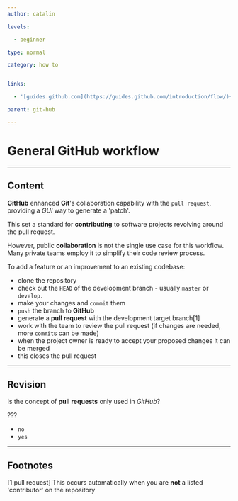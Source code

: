 ```yaml
---
author: catalin

levels:

  - beginner

type: normal

category: how to


links:

  - '[guides.github.com](https://guides.github.com/introduction/flow/){website}'

parent: git-hub

---
```


# General **GitHub** workflow

---
## Content

**GitHub** enhanced **Git**'s collaboration capability with the `pull request`, providing a *GUI* way to generate a 'patch'.

This set a standard for **contributing** to software projects revolving around the pull request. 

However, public **collaboration** is not the single use case for this workflow. Many private teams employ it to simplify their code review process.

 To add a feature or an improvement to an existing codebase:

- clone the repository
- check out the `HEAD` of the development branch - usually `master` or `develop.`
- make your changes and  `commit` them
- `push` the branch to **GitHub**
- generate a **pull request** with the development target branch[1]
- work with the team to review the pull request (if changes are needed, more `commit`s can be made)
- when the project owner is ready to accept your proposed changes it can be merged
- this closes the pull request 

---
## Revision

Is the concept of **pull requests** only used in *GitHub*?

???


* `no`
* `yes`

---
## Footnotes
[1:pull request] This occurs automatically when you are **not** a listed 'contributor' on the repository
